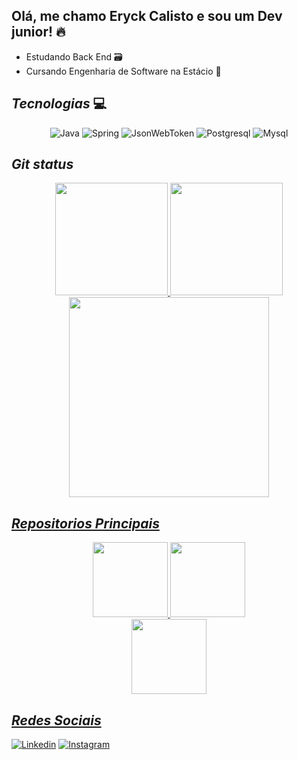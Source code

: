 ## **__Olá, me chamo Eryck Calisto e sou um Dev junior!__** 🔥


<ul>
  <li>Estudando Back End 🗃️</li>
  <li>Cursando Engenharia de Software na Estácio 📖</li>
</ul>

## **_Tecnologias_** 💻

<div align="center"> 
  <img alt="Java" src="https://img.shields.io/badge/Java-ED8B00?style=for-the-badge&logo=openjdk&logoColor=white" />
  <img alt="Spring" src="https://img.shields.io/badge/Spring-6DB33F?style=for-the-badge&logo=spring&logoColor=white">
  <img alt="JsonWebToken" src="https://img.shields.io/badge/json%20web%20tokens-323330?style=for-the-badge&logo=json-web-tokens&logoColor=pink">
  <img alt="Postgresql" src="https://img.shields.io/badge/PostgreSQL-316192?style=for-the-badge&logo=postgresql&logoColor=white">
  <img alt="Mysql" src="https://img.shields.io/badge/MySQL-00000F?style=for-the-badge&logo=mysql&logoColor=white">         
</div>

## **_Git status_**

<div align="center" display="inline-block">
  <a href="https://github.com/EryckAvel">
  <img height="180em" src="https://github-readme-stats.eryckavel.vercel.app/api?username=eryckavel&show_icons=true&theme=radical&include_all_commits=true&count_private=true"/>
  <img height="180em" src="https://github-readme-stats.eryckavel.vercel.app/api/top-langs/?username=eryckavel&layout=compact&langs_count=7&theme=radical"/>
</div>

  
<div align="center" display="inline-block">
  <a href="https://github.com/EryckAvel">
  <img height="320em" src="https://github-readme-activity-graph.cyclic.app/graph?username=eryckavel&bg_color=0a0a0a&color=d1c2c6&line=581485&point=75299e&area=true&hide_border=truee"/>
</div>

  
## **_Repositorios Principais_**

<div align="center" display="flex" justifyContent="center">
  
  <img height="120em" src="https://github-readme-stats.eryckavel.vercel.app/api/pin/?username=eryckavel&repo=spring-jwt&theme=radical" href="https://github.com/eryckavel/spring-jwt"/>
  <img height="120em" src="https://github-readme-stats.eryckavel.vercel.app/api/pin/?username=eryckavel&repo=spring-webclient&theme=radical" href="https://github.com/eryckavel/spring-webclient"/>
  <br>
  <img height="120em" src="https://github-readme-stats.eryckavel.vercel.app/api/pin/?username=eryckavel&repo=spring-microservices&theme=radical" href="https://github.com/EryckAvel/spring-microservices.git"/>
</div>  
  
## **_Redes Sociais_**

[![Linkedin](https://img.shields.io/badge/LinkedIn-0077B5?style=for-the-badge&logo=linkedin&logoColor=white)](https://www.linkedin.com/in/eryck-avelino-a641b6232/)
[![Instagram](https://img.shields.io/badge/Instagram-E4405F?style=for-the-badge&logo=instagram&logoColor=white)](https://www.instagram.com/eryckavelino/)


